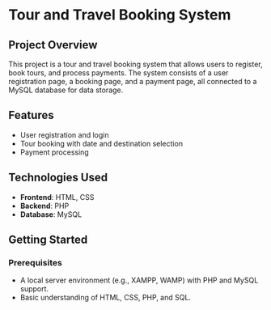 # Tour and Travel Booking System

## Project Overview

This project is a tour and travel booking system that allows users to register, book tours, and process payments. The system consists of a user registration page, a booking page, and a payment page, all connected to a MySQL database for data storage.

## Features

- User registration and login
- Tour booking with date and destination selection
- Payment processing

## Technologies Used

- **Frontend**: HTML, CSS
- **Backend**: PHP
- **Database**: MySQL

## Getting Started

### Prerequisites

- A local server environment (e.g., XAMPP, WAMP) with PHP and MySQL support.
- Basic understanding of HTML, CSS, PHP, and SQL.

